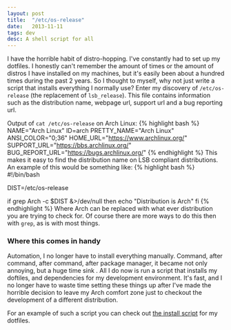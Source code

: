 ```yaml
---
layout: post
title:  "/etc/os-release"
date:   2013-11-11
tags: dev
desc: A shell script for all
---
```


I have the horrible habit of distro-hopping. I've constantly had to set up my dotfiles. I honestly can't remember the amount of times or the amount of distros I have installed on my machines, but it's easily been about a hundred times during the past 2 years. So I thought to myself, why not just write a script that installs everything I normally use? Enter my discovery of `/etc/os-release` (the replacement of `lsb_release`). This file contains information such as the distribution name, webpage url, support url and a bug reporting url.

Output of `cat /etc/os-release` on Arch Linux:
{% highlight bash %}
NAME="Arch Linux"
ID=arch
PRETTY_NAME="Arch Linux"
ANSI_COLOR="0;36"
HOME_URL="https://www.archlinux.org/"
SUPPORT_URL="https://bbs.archlinux.org/"
BUG_REPORT_URL="https://bugs.archlinux.org/"
{% endhighlight %}
This makes it easy to find the distribution name on LSB compliant distributions. An example of this would be something like:
{% highlight bash %}
#!/bin/bash

DIST=/etc/os-release

if grep Arch -c $DIST &>/dev/null
then
    echo "Distribution is Arch"
fi
{% endhighlight %}
Where Arch can be replaced with what ever distribution you are trying to check for. Of course there are more ways to do this then with `grep`, as is with most things.

### Where this comes in handy
Automation, I no longer have to install everything manually. Command, after command, after command, after package manager, it became not only annoying, but a huge time sink . All I do now is run a script that installs my doftiles, and dependencies for my development environment. It's fast, and I no longer have to waste time setting these things up after I've made the horrible decision to leave my Arch comfort zone just to checkout the development of a different distribution. 

For an example of such a script you can check out [the install script](https://github.com/0X1A/dotfiles/blob/master/install.sh) for my dotfiles.
